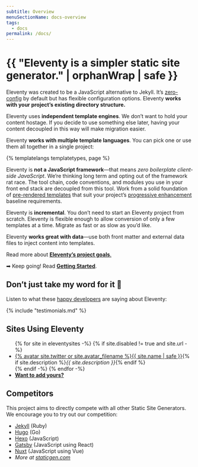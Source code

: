 ```yaml
---
subtitle: Overview
menuSectionName: docs-overview
tags:
  - docs
permalink: /docs/
---
```


# {{ "Eleventy is a simpler static site generator." | orphanWrap | safe }}

Eleventy was created to be a JavaScript alternative to Jekyll. It’s <a href="/docs/resources/#zero-config" class="buzzword">zero-config</a> by default but has flexible configuration options. Eleventy **works with your project’s existing directory structure.**

Eleventy uses **independent template engines**. We don’t want to hold your content hostage. If you decide to use something else later, having your content decoupled in this way will make migration easier.

Eleventy **works with multiple template languages**. You can pick one or use them all together in a single project:

{% templatelangs templatetypes, page %}

Eleventy is **not a JavaScript framework**—that means *zero boilerplate client-side JavaScript*. We’re thinking long term and opting out of the framework rat race. The tool chain, code conventions, and modules you use in your front end stack are decoupled from this tool. Work from a solid foundation of <a href="/docs/resources/#pre-rendered-templates" class="buzzword">pre-rendered templates</a> that suit your project’s <a href="/docs/resources/#progressive-enhancement" class="buzzword">progressive enhancement</a> baseline requirements.

Eleventy is **incremental**. You don’t need to start an Eleventy project from scratch. Eleventy is flexible enough to allow conversion of only a few templates at a time. Migrate as fast or as slow as you’d like.

Eleventy **works great with data**—use both front matter and external data files to inject content into templates.

Read more about [**Eleventy’s project goals**.](https://www.zachleat.com/web/introducing-eleventy/)

➡ Keep going! Read [**Getting Started**](/docs/getting-started/).

## Don’t just take my word for it 🌈

Listen to what these [happy developers](/docs/testimonials/) are saying about Eleventy:

{% include "testimonials.md" %}

## Sites Using Eleventy

<ul class="list-bare">
{% for site in eleventysites -%}
{% if site.disabled != true and site.url -%}
  <li><a href="{{ site.url }}">{% avatar site.twitter or site.avatar_filename %}{{ site.name | safe }}</a>{% if site.description %}<em class="list-bare-desc list-bare-desc-avatar">{{ site.description }}</em>{% endif %}</li>
{% endif -%}
{% endfor -%}
  <li><a href="https://github.com/11ty/11ty.io/issues/new?title=I+built+a+site+with+Eleventy!"><strong>Want to add yours?</strong></a></li>
</ul>

## Competitors

This project aims to directly compete with all other Static Site Generators. We encourage you to try out our competition:

* [Jekyll](https://jekyllrb.com/) (Ruby)
* [Hugo](http://gohugo.io/) (Go)
* [Hexo](https://hexo.io/) (JavaScript)
* [Gatsby](https://www.gatsbyjs.org/) (JavaScript using React)
* [Nuxt](https://www.staticgen.com/nuxt) (JavaScript using Vue)
* _More at [staticgen.com](https://www.staticgen.com/)_

